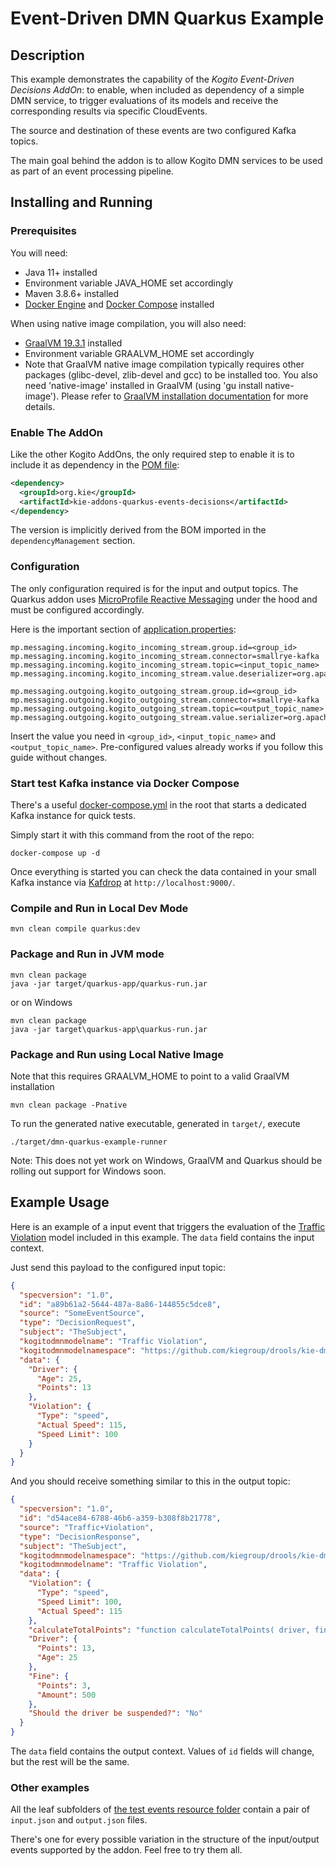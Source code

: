 # Event-Driven DMN Quarkus Example

## Description

This example demonstrates the capability of the _Kogito Event-Driven Decisions AddOn_: to enable, when included as dependency of a simple DMN service,
to trigger evaluations of its models and receive the corresponding results via specific CloudEvents.

The source and destination of these events are two configured Kafka topics.

The main goal behind the addon is to allow Kogito DMN services to be used as part of an event processing pipeline.

## Installing and Running

### Prerequisites

You will need:
  - Java 11+ installed
  - Environment variable JAVA_HOME set accordingly
  - Maven 3.8.6+ installed
  - [Docker Engine](https://docs.docker.com/engine/) and [Docker Compose](https://docs.docker.com/compose/) installed

When using native image compilation, you will also need:
  - [GraalVM 19.3.1](https://github.com/oracle/graal/releases/tag/vm-19.3.1) installed
  - Environment variable GRAALVM_HOME set accordingly
  - Note that GraalVM native image compilation typically requires other packages (glibc-devel, zlib-devel and gcc) to be installed too.  You also need 'native-image' installed in GraalVM (using 'gu install native-image'). Please refer to [GraalVM installation documentation](https://www.graalvm.org/docs/reference-manual/aot-compilation/#prerequisites) for more details.

### Enable The AddOn

Like the other Kogito AddOns, the only required step to enable it is to include it as dependency in the [POM file](pom.xml):

```xml
<dependency>
  <groupId>org.kie</groupId>
  <artifactId>kie-addons-quarkus-events-decisions</artifactId>
</dependency>
```

The version is implicitly derived from the BOM imported in the `dependencyManagement` section.

### Configuration

The only configuration required is for the input and output topics. The Quarkus addon uses [MicroProfile Reactive Messaging](https://quarkus.io/guides/kafka)
under the hood and must be configured accordingly.

Here is the important section of [application.properties](src/main/resources/application.properties):

```properties
mp.messaging.incoming.kogito_incoming_stream.group.id=<group_id>
mp.messaging.incoming.kogito_incoming_stream.connector=smallrye-kafka
mp.messaging.incoming.kogito_incoming_stream.topic=<input_topic_name>
mp.messaging.incoming.kogito_incoming_stream.value.deserializer=org.apache.kafka.common.serialization.StringDeserializer

mp.messaging.outgoing.kogito_outgoing_stream.group.id=<group_id>
mp.messaging.outgoing.kogito_outgoing_stream.connector=smallrye-kafka
mp.messaging.outgoing.kogito_outgoing_stream.topic=<output_topic_name>
mp.messaging.outgoing.kogito_outgoing_stream.value.serializer=org.apache.kafka.common.serialization.StringSerializer
```

Insert the value you need in `<group_id>`, `<input_topic_name>` and `<output_topic_name>`. Pre-configured values already works if you follow this
guide without changes.

### Start test Kafka instance via Docker Compose

There's a useful [docker-compose.yml](docker-compose.yml) in the root that starts a dedicated Kafka instance for quick tests.

Simply start it with this command from the root of the repo:

```
docker-compose up -d
```

Once everything is started you can check the data contained in your small Kafka instance via [Kafdrop](https://github.com/obsidiandynamics/kafdrop) at `http://localhost:9000/`.

### Compile and Run in Local Dev Mode

```
mvn clean compile quarkus:dev
```

### Package and Run in JVM mode

```
mvn clean package
java -jar target/quarkus-app/quarkus-run.jar
```

or on Windows

```
mvn clean package
java -jar target\quarkus-app\quarkus-run.jar
```

### Package and Run using Local Native Image
Note that this requires GRAALVM_HOME to point to a valid GraalVM installation

```
mvn clean package -Pnative
```

To run the generated native executable, generated in `target/`, execute

```
./target/dmn-quarkus-example-runner
```

Note: This does not yet work on Windows, GraalVM and Quarkus should be rolling out support for Windows soon.

## Example Usage

Here is an example of a input event that triggers the evaluation of the [Traffic Violation](src/main/resources/Traffic%20Violation.dmn) model
included in this example. The `data` field contains the input context.

Just send this payload to the configured input topic:

```json
{
  "specversion": "1.0",
  "id": "a89b61a2-5644-487a-8a86-144855c5dce8",
  "source": "SomeEventSource",
  "type": "DecisionRequest",
  "subject": "TheSubject",
  "kogitodmnmodelname": "Traffic Violation",
  "kogitodmnmodelnamespace": "https://github.com/kiegroup/drools/kie-dmn/_A4BCA8B8-CF08-433F-93B2-A2598F19ECFF",
  "data": {
    "Driver": {
      "Age": 25,
      "Points": 13
    },
    "Violation": {
      "Type": "speed",
      "Actual Speed": 115,
      "Speed Limit": 100
    }
  }
}
```

And you should receive something similar to this in the output topic:

```json
{
  "specversion": "1.0",
  "id": "d54ace84-6788-46b6-a359-b308f8b21778",
  "source": "Traffic+Violation",
  "type": "DecisionResponse",
  "subject": "TheSubject",
  "kogitodmnmodelnamespace": "https://github.com/kiegroup/drools/kie-dmn/_A4BCA8B8-CF08-433F-93B2-A2598F19ECFF",
  "kogitodmnmodelname": "Traffic Violation",
  "data": {
    "Violation": {
      "Type": "speed",
      "Speed Limit": 100,
      "Actual Speed": 115
    },
    "calculateTotalPoints": "function calculateTotalPoints( driver, fine )",
    "Driver": {
      "Points": 13,
      "Age": 25
    },
    "Fine": {
      "Points": 3,
      "Amount": 500
    },
    "Should the driver be suspended?": "No"
  }
}
```

The `data` field contains the output context. Values of `id` fields will change, but the rest will be the same.

### Other examples

All the leaf subfolders of [the test events resource folder](src/test/resources/events) contain a pair of `input.json` and `output.json` files.

There's one for every possible variation in the structure of the input/output events supported by the addon. Feel free to try them all.
